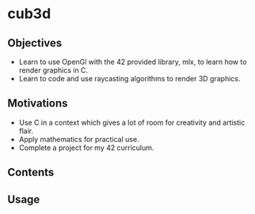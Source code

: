 cub3d
=============
Objectives
----------
 - Learn to use OpenGl with the 42 provided library, mlx, to learn how to render graphics in C.
 - Learn to code and use raycasting algorithms to render 3D graphics.

Motivations
-----------
 - Use C in a context which gives a lot of room for creativity and artistic flair.
 - Apply mathematics for practical use.
 - Complete a project for my 42 curriculum.
 
Contents
--------
 
Usage
-----
